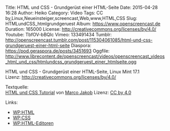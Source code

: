 Title: HTML und CSS - Grundgerüst einer HTML-Seite
Date: 2015-04-28 16:28
Author: Heiko
Category: Video
Tags: CC by,Linux,Neueinsteiger,screencast,Web,www,HTML,CSS
Slug: HTMLundCSS_htmlgrundgeruest
Album: https://www.openscreencast.de
Duration: 165000
License: http://creativecommons.org/licenses/by/4.0/
Youtube: TbfOV-bBQIc
Vimeo: 133491434
Tumblr: http://openscreencast.tumblr.com/post/115304061085/html-und-css-grundgeruest-einer-html-seite
Diaspora: https://pod.geraspora.de/posts/3451693
Oggfile: http://www.librecontent.de/openscreencast/videos/openscreencast_videos_html_und_css/htmlundcss_grundgeruest_einer_htmlseite.ogg

HTML und CSS - Grundgerüst einer HTML-Seite, Linux Mint 17.1  
Lizenz: <http://creativecommons.org/licenses/by/4.0/>  
  
Textquelle:  
[HTML und CSS Tutorial](http://code.makery.ch/library/html-css/de/) von [Marco
Jakob](http://code.makery.ch/about/) Lizenz: [CC by
4.0](http://creativecommons.org/licenses/by/4.0/)

Links:

  * [WP:HTML](http://de.wikipedia.org/wiki/Hypertext_Markup_Language "Link zu wikipedia.org")
  * [WP:CSS](http://de.wikipedia.org/wiki/Cascading_Style_Sheets "Link zu wikipedia.org")
  * [WP:HTML-Editoren](http://de.wikipedia.org/wiki/Liste_von_HTML-Editoren "Link zu wikipedia.org")

